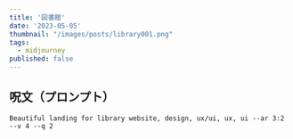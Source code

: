 ```yaml
---
title: '図書館'
date: '2023-05-05'
thumbnail: "/images/posts/library001.png"
tags:
  - midjourney
published: false
---
```


## 呪文（プロンプト）
```
Beautiful landing for library website, design, ux/ui, ux, ui --ar 3:2 --v 4 --q 2
```